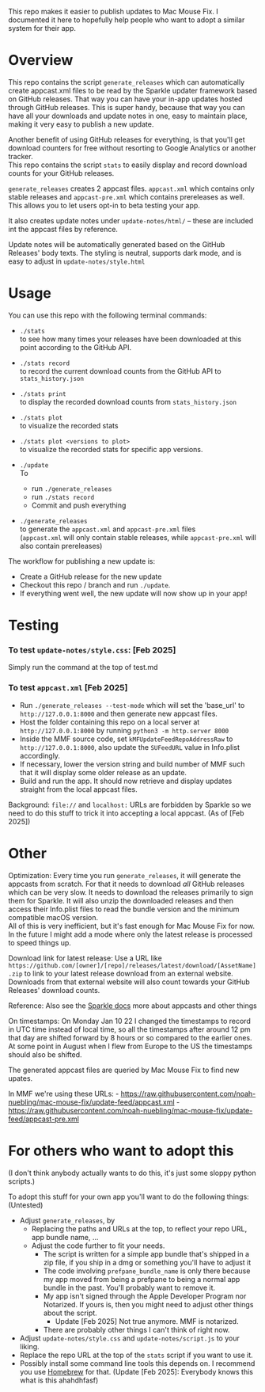 This repo makes it easier to publish updates to Mac Mouse Fix. I documented it here to hopefully help people who want to adopt a similar system for their app.

# Overview

This repo contains the script `generate_releases` which can automatically create appcast.xml files to be read by the Sparkle updater framework based on GitHub releases.
That way you can have your in-app updates hosted through GitHub releases. 
This is super handy, because that way you can have all your downloads and update notes in one, easy to maintain place, making it very easy to publish a new update.

Another benefit of using GitHub releases for everything, is that you'll get download counters for free without resorting to Google Analytics or another tracker.\
This repo contains the script `stats` to easily display and record download counts for your GitHub releases.

`generate_releases` creates 2 appcast files. `appcast.xml` which contains only stable releases and `appcast-pre.xml` which contains prereleases as well. This allows you to let users opt-in to beta testing your app.

It also creates update notes under `update-notes/html/` – these are included int the appcast files by reference.

Update notes will be automatically generated based on the GitHub Releases' body texts. The styling is neutral, supports dark mode, and is easy to adjust in `update-notes/style.html`

# Usage

You can use this repo with the following terminal commands:

- `./stats` \
  to see how many times your releases have been downloaded at this point according to the GitHub API.

- `./stats record` \
  to record the current download counts from the GitHub API to `stats_history.json`

- `./stats print` \
  to display the recorded download counts from `stats_history.json`

- `./stats plot` \
  to visualize the recorded stats

- `./stats plot <versions to plot>` \
  to visualize the recorded stats for specific app versions.

- `./update` \
  To
  - run `./generate_releases`
  - run `./stats record`
  - Commit and push everything

- `./generate_releases` \
  to generate the `appcast.xml` and `appcast-pre.xml` files \
    (`appcast.xml` will only contain stable releases, while `appcast-pre.xml` will also contain prereleases)

The workflow for publishing a new update is:
- Create a GitHub release for the new update
- Checkout this repo / branch and run `./update`.
- If everything went well, the new update will now show up in your app!

# Testing

### To test `update-notes/style.css`: [Feb 2025]
Simply run the command at the top of test.md

### To test `appcast.xml` [Feb 2025]
- Run `./generate_releases --test-mode` which will set the 'base_url' to `http://127.0.0.1:8000` and then generate new appcast files.
- Host the folder containing this repo on a local server at `http://127.0.0.1:8000` by running `python3 -m http.server 8000`
- Inside the MMF source code, set `kMFUpdateFeedRepoAddressRaw` to `http://127.0.0.1:8000`, also update the `SUFeedURL` value in Info.plist accordingly.
- If necessary, lower the version string and build number of MMF such that it will display some older release as an update.
- Build and run the app. It should now retrieve and display updates straight from the local appcast files.
    
Background: `file://` and `localhost:` URLs are forbidden by Sparkle so we need to do this stuff to trick it into accepting a local appcast. (As of [Feb 2025])

# Other

Optimization:
  Every time you run `generate_releases`, it will generate the appcasts from scratch. For that it needs to download *all* GitHub releases which can be very slow. It needs to download the releases primarily to sign them for Sparkle. It will also unzip the downloaded releases and then access their Info.plist files to read the bundle version and the minimum compatible macOS version.\
  All of this is very inefficient, but it's fast enough for Mac Mouse Fix for now. In the future I might add a mode where only the latest release is processed to speed things up.

Download link for latest release:
  Use a URL like `https://github.com/[owner]/[repo]/releases/latest/download/[AssetName].zip` to link to your latest release download from an external website. Downloads from that external website will also count towards your GitHub Releases' download counts.

Reference:
  Also see the [Sparkle docs](https://sparkle-project.org/documentation/) more about appcasts and other things

On timestamps:
  On Monday Jan 10 22 I changed the timestamps to record in UTC time instead of local time, so all the timestamps after around 12 pm that day are shifted forward by 8 hours or so compared to the earlier ones. At some point in August when I flew from Europe to the US the timestamps should also be shifted. 

The generated appcast files are queried by Mac Mouse Fix to find new upates.
  
  In MMF we're using these URLs:
    - https://raw.githubusercontent.com/noah-nuebling/mac-mouse-fix/update-feed/appcast.xml
    - https://raw.githubusercontent.com/noah-nuebling/mac-mouse-fix/update-feed/appcast-pre.xml

# For others who want to adopt this

(I don't think anybody actually wants to do this, it's just some sloppy python scripts.)

To adopt this stuff for your own app you'll want to do the following things: (Untested)
- Adjust `generate_releases`, by 
  - Replacing the paths and URLs at the top, to reflect your repo URL, app bundle name, ...
  - Adjust the code further to fit your needs. 
    - The script is written for a simple app bundle that's shipped in a zip file, if you ship in a dmg or something you'll have to adjust it
    - The code involving `prefpane_bundle_name` is only there because my app moved from being a prefpane to being a normal app bundle in the past. You'll probably want to remove it.
    - My app isn't signed through the Apple Developer Program nor Notarized. If yours is, then you might need to adjust other things about the script.
      - Update [Feb 2025] Not true anymore. MMF is notarized.
    - There are probably other things I can't think of right now.
- Adjust `update-notes/style.css` and `update-notes/script.js` to your liking.
- Replace the repo URL at the top of the `stats` script if you want to use it.
- Possibly install some command line tools this depends on. I recommend you use [Homebrew](https://brew.sh/) for that. (Update [Feb 2025]: Everybody knows this what is this ahahdhfasf)